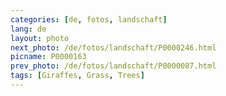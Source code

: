 ```yaml
---
categories: [de, fotos, landschaft]
lang: de
layout: photo
next_photo: /de/fotos/landschaft/P0000246.html
picname: P0000163
prev_photo: /de/fotos/landschaft/P0000087.html
tags: [Giraffes, Grass, Trees]
---
```

